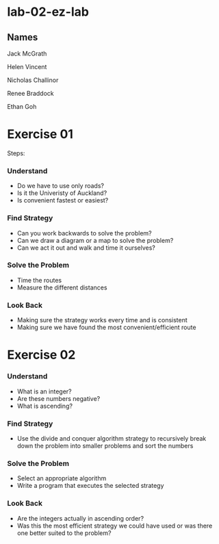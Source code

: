 # lab-02-ez-lab

## Names<br>

Jack McGrath

Helen Vincent

Nicholas Challinor

Renee Braddock

Ethan Goh

# Exercise 01
Steps:

### Understand

* Do we have to use only roads?
* Is it the Univeristy of Auckland?
* Is convenient fastest or easiest?

### Find Strategy

* Can you work backwards to solve the problem?
* Can we draw a diagram or a map to solve the problem?
* Can we act it out and walk and time it ourselves?

### Solve the Problem

* Time the routes
* Measure the different distances

### Look Back

* Making sure the strategy works every time and is consistent
* Making sure we have found the most convenient/efficient route

# Exercise 02

### Understand

* What is an integer?
* Are these numbers negative?
* What is ascending?

### Find Strategy

* Use the divide and conquer algorithm strategy to recursively break down the problem into smaller problems and sort the numbers

### Solve the Problem

* Select an appropriate algorithm
* Write a program that executes the selected strategy

### Look Back

* Are the integers actually in ascending order?
* Was this the most efficient strategy we could have used or was there one better suited to the problem?
